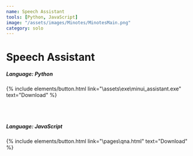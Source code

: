 ```yaml
---
name: Speech Assistant
tools: [Python, JavaScript]
image: "/assets/images/Minotes/MinotesMain.png"
category: solo
---
```


# Speech Assistant

##### Language: Python<br/> 
{% include elements/button.html link="\assets\exe\minui_assistant.exe" text="Download" %}


</br>
</br>


##### Language: JavaScript<br/> 
{% include elements/button.html link="\pages\qna.html" text="Download" %}

